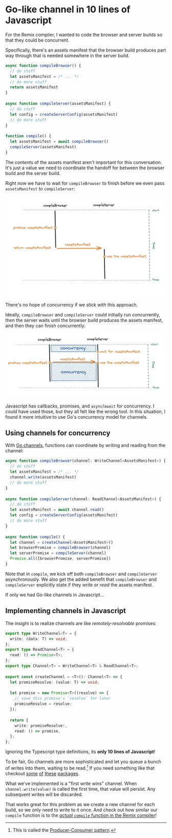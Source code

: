 # Go-like channel in 10 lines of Javascript

For the Remix compiler, I wanted to code the browser and server builds so that they could be concurrent.

Specifically, there's an assets manifest that the browser build produces part way through that is needed  somewhere in the server build.

```ts
async function compileBrowser() {
  // do stuff
  let assetsManifest = /* ... */
  // do more stuff
  return assetsManifest
}

async function compileServer(assetsManifest) {
  // do stuff
  let config = createServerConfig(assetsManifest)
  // do more stuff
}

function compile() {
  let assetsManifest = await compileBrowser()
  compileServer(assetsManifest)
}
```

The contents of the assets manifest aren't important for this conversation.
It's just a value we need to coordinate the handoff for between the browser build and the server build.

Right now we have to wait for `compileBrowser` to finish before we even pass `assetsManifest` to `compileServer`:

![Sequence diagram showing browser compilation and server compilation running in sequence](./images/sync.webp)

There's no hope of concurrency if we stick with this approach.

Ideally, `compileBrowser` and `compileServer` could initially run concurrently, then the server waits until the browser build produces the assets manifest, and then they can finish concurrently:

![Sequence diagram showing browser compilation and server compilation running in parallel](./images/async.webp)

Javascript has callbacks, promises, and `async`/`await` for concurrency.
I _could_ have used those, but they all felt like the wrong tool.
In this situation, I found it more intuitive to use Go's concurrency model for channels.

## Using channels for concurrency

With [Go channels](https://go.dev/tour/concurrency/2), functions can coordinate by writing and reading from the channel:

```ts
async function compileBrowser(channel: WriteChannel<AssetsManifest>) {
  // do stuff
  let assetsManifest = /* ... */
  channel.write(assetsManifest)
  // do more stuff
}

async function compileServer(channel: ReadChannel<AssetsManifest>) {
  // do stuff
  let assetsManifest = await channel.read() 
  let config = createServerConfig(assetsManifest)
  // do more stuff
}

async function compile() {
  let channel = createChannel<AssetsManifest>()
  let browserPromise = compileBrowser(channel)
  let serverPromise = compileServer(channel)
  Promise.all([browserPromise, serverPromise])
}
```

Note that in `compile`, we kick off both `compileBrowser` and `compileServer` asynchronously.
We also get the added benefit that `compileBrowser` and `compileServer` explicitly state if they _write_ or _read_ the assets manifest.

If only we had Go-like channels in Javascript...

## Implementing channels in Javascript

The insight is to realize channels are like _remotely-resolvable_ promises:

```ts
export type WriteChannel<T> = {
  write: (data: T) => void;
};
export type ReadChannel<T> = {
  read: () => Promise<T>;
};
export type Channel<T> = WriteChannel<T> & ReadChannel<T>;

export const createChannel = <T>(): Channel<T> => {
  let promiseResolve: (value: T) => void;

  let promise = new Promise<T>((resolve) => {
    // save this promise's `resolve` for later
    promiseResolve = resolve;
  });

  return {
    write: promiseResolve!,
    read: () => promise,
  };
};
```

Ignoring the Typescript type definitions, its **only 10 lines of Javascript**!

To be fair, Go channels are more sophisticated and let you queue a bunch of writes into them, waiting to be read.[^producer-consumer]
If you need something like that checkout [some](https://github.com/js-csp/js-csp) [of](https://github.com/skozin/cochan) [these](https://github.com/gozala/channel) [packages](https://github.com/NodeGuy/channel).

[^producer-consumer]: This is called the [Producer-Consumer pattern](https://en.wikipedia.org/wiki/Producer%E2%80%93consumer_problem#Using_channels).

What we've implemented is a "first write wins" channel.
When `channel.write(value)` is called the first time, that value will persist.
Any subsequent writes will be discarded.

That works great for this problem as we create a new channel for each build, so we only need to write to it once.
And check out how similar our `compile` function is to the [_actual_ `compile` function in the Remix compiler](https://github.com/remix-run/remix/blob/%40remix-run/dev%401.7.5/packages/remix-dev/compiler/remixCompiler.ts#L31-L34)!